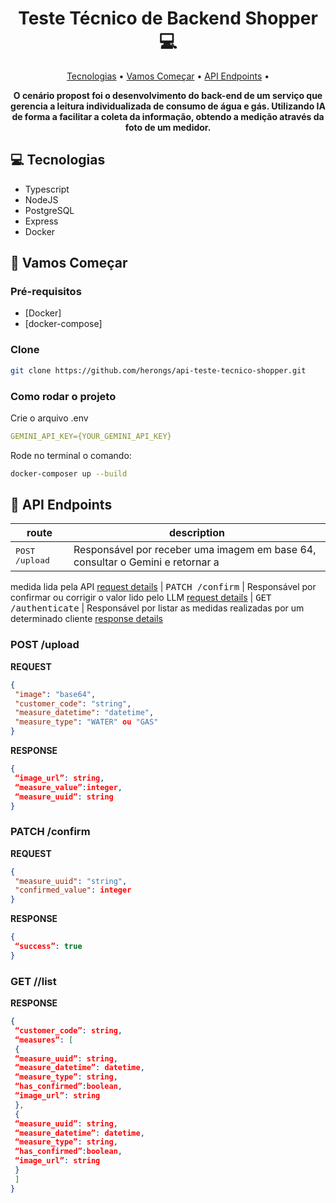 <h1 align="center" style="font-weight: bold;">Teste Técnico de Backend Shopper 💻</h1>

<p align="center">
 <a href="#tech">Tecnologias</a> • 
 <a href="#started">Vamos Começar</a> • 
  <a href="#routes">API Endpoints</a> •
</p>

<p align="center">
    <b>O cenário propost foi o desenvolvimento do back-end de um serviço que gerencia a leitura individualizada de 
consumo de água e gás. Utilizando IA de forma a facilitar a coleta da informação, obtendo a medição através da foto de um medidor.</b>
</p>

<h2 id="technologies">💻 Tecnologias</h2>

- Typescript
- NodeJS
- PostgreSQL
- Express
- Docker
  
<h2 id="started">🚀 Vamos Começar</h2>

<h3>Pré-requisitos</h3>

- [Docker]
- [docker-compose]

<h3>Clone</h3>

```bash
git clone https://github.com/herongs/api-teste-tecnico-shopper.git
```

<h3>Como rodar o projeto</h2>

Crie o arquivo .env

```yaml
GEMINI_API_KEY={YOUR_GEMINI_API_KEY}
```

Rode no terminal o comando:

```bash
docker-composer up --build
```

<h2 id="routes">📍 API Endpoints</h2>

| route               | description                                          
|----------------------|-----------------------------------------------------
| <kbd>POST /upload</kbd>     | Responsável por receber uma imagem em base 64, consultar o Gemini e retornar a 
medida lida pela API [request details](#post-upload-detail)
| <kbd>PATCH /confirm</kbd>     | Responsável por confirmar ou corrigir o valor lido pelo LLM [request details](#patch-confirm-detail)
| <kbd>GET /authenticate</kbd>     | Responsável por listar as medidas realizadas por um determinado cliente [response details](#get-list-detail)


<h3 id="post-upload-detail">POST /upload</h3>

**REQUEST**
```json
{
 "image": "base64",
 "customer_code": "string",
 "measure_datetime": "datetime",
 "measure_type": "WATER" ou "GAS"
}
```

**RESPONSE**
```json
{
 “image_url”: string,
 “measure_value”:integer,
 “measure_uuid”: string
}
```

<h3 id="patch-confirm-detail">PATCH /confirm</h3>

**REQUEST**
```json
{
 "measure_uuid": "string",
 "confirmed_value": integer
}
```

**RESPONSE**
```json
{
 “success”: true
}
```


<h3 id="get-list-detail">GET /<customer_code>/list</h3>

**RESPONSE**
```json
{
 “customer_code”: string,
 “measures”: [
 {
 “measure_uuid”: string,
 “measure_datetime”: datetime,
 “measure_type”: string,
 “has_confirmed”:boolean,
 “image_url”: string
 },
 {
 “measure_uuid”: string,
 “measure_datetime”: datetime,
 “measure_type”: string,
 “has_confirmed”:boolean,
 “image_url”: string
 }
 ]
}
```
